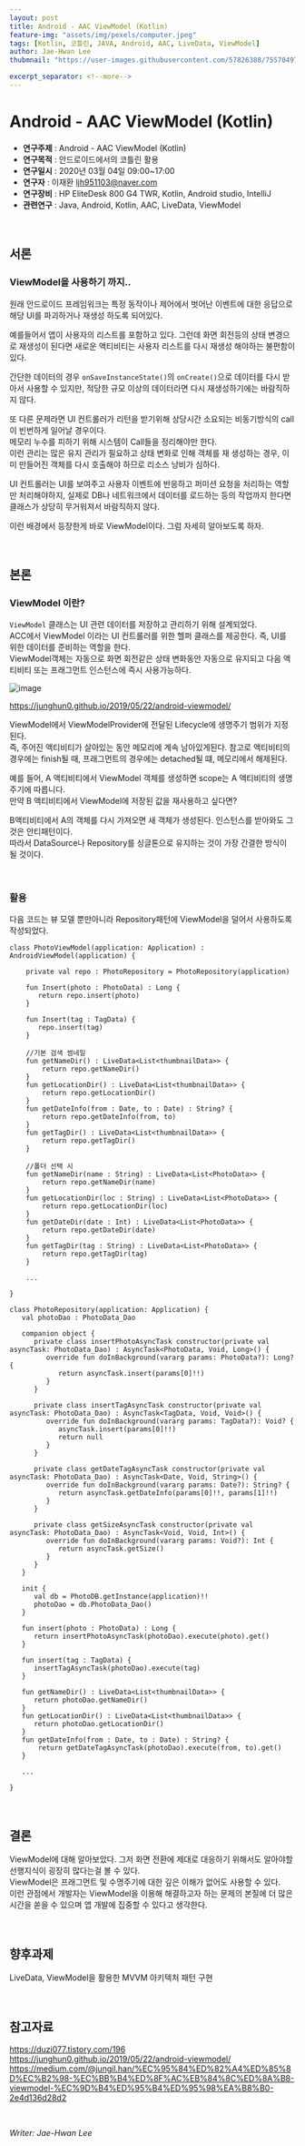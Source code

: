 ```yaml
---
layout: post
title: Android - AAC ViewModel (Kotlin)
feature-img: "assets/img/pexels/computer.jpeg"
tags: [Kotlin, 코틀린, JAVA, Android, AAC, LiveData, ViewModel]
author: Jae-Hwan Lee
thubmnail: "https://user-images.githubusercontent.com/57826388/75570497-9a651280-5a9a-11ea-97aa-29750175228b.png"

excerpt_separator: <!--more-->
---
```


# Android - AAC ViewModel (Kotlin)
<!--more-->
* **연구주제** : Android - AAC ViewModel (Kotlin)
* **연구목적** : 안드로이드에서의 코틀린 활용
* **연구일시** : 2020년 03월 04일 09:00~17:00
* **연구자** : 이재환 <ljh951103@naver.com>
* **연구장비** : HP EliteDesk 800 G4 TWR, Kotlin, Android studio, IntelliJ
* **관련연구** : Java, Android, Kotlin, AAC, LiveData, ViewModel

<br>
   
## 서론

### **ViewModel을 사용하기 까지..**

원래 안드로이드 프레임워크는 특정 동작이나 제어에서 벗어난 이벤트에 대한 응답으로 해당 UI를 파괴하거나 재생성 하도록 되어있다. 

예를들어서 앱이 사용자의 리스트를 포함하고 있다. 그런데 화면 회전등의 상태 변경으로 재생성이 된다면 새로운 액티비티는 사용자 리스트를 다시 재생성 해야하는 불편함이 있다.  

간단한 데이터의 경우 `onSaveInstanceState()`의 `onCreate()`으로 데이터를 다시 받아서 사용할 수 있지만, 적당한 규모 이상의 데이터라면 다시 재생성하기에는 바람직하지 않다.

또 다른 문제라면 UI 컨트롤러가 리턴을 받기위해 상당시간 소요되는 비동기방식의 call이 빈번하게 일어날 경우이다.  
메모리 누수를 피하기 위해 시스템이 Call들을 정리해야만 한다.  
이런 관리는 많은 유지 관리가 필요하고 상태 변화로 인해 객체를 재 생성하는 경우, 이미 만들어진 객체를 다시 호출해야 하므로 리소스 낭비가 심하다.

UI 컨트롤러는 UI를 보여주고 사용자 이벤트에 반응하고 퍼미션 요청을 처리하는 역할만 처리해야하지, 실제로 DB나 네트워크에서 데이터를 로드하는 등의 작업까지 한다면 클래스가 상당히 무거워져서 바람직하지 않다. 

이런 배경에서 등장한게 바로 ViewModel이다. 그럼 자세히 알아보도록 하자.

<br>
   
## 본론

### **ViewModel 이란?**

`ViewModel` 클래스는 UI 관련 데이터를 저장하고 관리하기 위해 설계되었다.  
ACC에서 ViewModel 이라는 UI 컨트롤러를 위한 헬퍼 클래스를 제공한다. 즉, UI를 위한 데이터를 준비하는 역할을 한다.  
ViewModel객체는 자동으로 화면 회전같은 상태 변화동안 자동으로 유지되고 다음 액티비티 또는 프래그먼트 인스턴스에 즉시 사용가능하다.

![image](https://user-images.githubusercontent.com/57826388/75570497-9a651280-5a9a-11ea-97aa-29750175228b.png)


<https://junghun0.github.io/2019/05/22/android-viewmodel/>

ViewModel에서 ViewModelProvider에 전달된 Lifecycle에 생명주기 범위가 지정된다.  
즉, 주어진 액티비티가 살아있는 동안 메모리에 계속 남아있게된다.
참고로 액티비티의 경우에는 finish될 때, 프래그먼트의 경우에는 detached될 떄, 메모리에서 해제된다.

예를 들어, A 액티비티에서 ViewModel 객체를 생성하면 scope는 A 액티비티의 생명주기에 따릅니다.  
만약 B 액티비티에서 ViewModel에 저장된 값을 재사용하고 싶다면?

B액티비티에서 A의 객체를 다시 가져오면 새 객체가 생성된다. 인스턴스를 받아와도 그것은 안티패턴이다.  
따라서 DataSource나 Repository를 싱글톤으로 유지하는 것이 가장 간결한 방식이 될 것이다.  

<br>

### **활용**

다음 코드는 뷰 모델 뿐만아니라 Repository패턴에 ViewModel을 덜어서 사용하도록 작성되었다.

````
class PhotoViewModel(application: Application) : AndroidViewModel(application) {

    private val repo : PhotoRepository = PhotoRepository(application)

    fun Insert(photo : PhotoData) : Long {
       return repo.insert(photo)
    }

    fun Insert(tag : TagData) {
       repo.insert(tag)
    }

    //기본 검색 썸네일
    fun getNameDir() : LiveData<List<thumbnailData>> {
        return repo.getNameDir()
    }
    fun getLocationDir() : LiveData<List<thumbnailData>> {
        return repo.getLocationDir()
    }
    fun getDateInfo(from : Date, to : Date) : String? {
        return repo.getDateInfo(from, to)
    }
    fun getTagDir() : LiveData<List<thumbnailData>> {
        return repo.getTagDir()
    }

    //폴더 선택 시
    fun getNameDir(name : String) : LiveData<List<PhotoData>> {
        return repo.getNameDir(name)
    }
    fun getLocationDir(loc : String) : LiveData<List<PhotoData>> {
        return repo.getLocationDir(loc)
    }
    fun getDateDir(date : Int) : LiveData<List<PhotoData>> {
        return repo.getDateDir(date)
    }
    fun getTagDir(tag : String) : LiveData<List<PhotoData>> {
        return repo.getTagDir(tag)
    }

    ...

}
````

````
class PhotoRepository(application: Application) {
   val photoDao : PhotoData_Dao

   companion object {
      private class insertPhotoAsyncTask constructor(private val asyncTask: PhotoData_Dao) : AsyncTask<PhotoData, Void, Long>() {
         override fun doInBackground(vararg params: PhotoData?): Long? {
            return asyncTask.insert(params[0]!!)
         }
      }

      private class insertTagAsyncTask constructor(private val asyncTask: PhotoData_Dao) : AsyncTask<TagData, Void, Void>() {
         override fun doInBackground(vararg params: TagData?): Void? {
            asyncTask.insert(params[0]!!)
            return null
         }
      }

      private class getDateTagAsyncTask constructor(private val asyncTask: PhotoData_Dao) : AsyncTask<Date, Void, String>() {
         override fun doInBackground(vararg params: Date?): String? {
            return asyncTask.getDateInfo(params[0]!!, params[1]!!)
         }
      }

      private class getSizeAsyncTask constructor(private val asyncTask: PhotoData_Dao) : AsyncTask<Void, Void, Int>() {
         override fun doInBackground(vararg params: Void?): Int {
            return asyncTask.getSize()
         }
      }
   }

   init {
      val db = PhotoDB.getInstance(application)!!
      photoDao = db.PhotoData_Dao()
   }

   fun insert(photo : PhotoData) : Long {
      return insertPhotoAsyncTask(photoDao).execute(photo).get()
   }

   fun insert(tag : TagData) {
      insertTagAsyncTask(photoDao).execute(tag)
   }

   fun getNameDir() : LiveData<List<thumbnailData>> {
      return photoDao.getNameDir()
   }
   fun getLocationDir() : LiveData<List<thumbnailData>> {
      return photoDao.getLocationDir()
   }
   fun getDateInfo(from : Date, to : Date) : String? {
       return getDateTagAsyncTask(photoDao).execute(from, to).get()
   }

   ...

}
````

<br>
   
## 결론

ViewModel에 대해 알아보았다. 그저 화면 전환에 제대로 대응하기 위해서도 알아야할 선행지식이 굉장히 많다는걸 볼 수 있다.  
 ViewModel은 프래그먼트 및 수명주기에 대한 깊은 이해가 없어도 사용할 수 있다.  
 이런 관점에서 개발자는 ViewModel을 이용해 해결하고자 하는 문제의 본질에 더 많은 시간을 쏟을 수 있으며 앱 개발에 집중할 수 있다고 생각한다.

<br>

## 향후과제

LiveData, ViewModel을 활용한 MVVM 아키텍처 패턴 구현

<br>

## 참고자료

<https://duzi077.tistory.com/196>  
<https://junghun0.github.io/2019/05/22/android-viewmodel/>
<https://medium.com/@jungil.han/%EC%95%84%ED%82%A4%ED%85%8D%EC%B2%98-%EC%BB%B4%ED%8F%AC%EB%84%8C%ED%8A%B8-viewmodel-%EC%9D%B4%ED%95%B4%ED%95%98%EA%B8%B0-2e4d136d28d2>  

<br>

*Writer: Jae-Hwan Lee*
